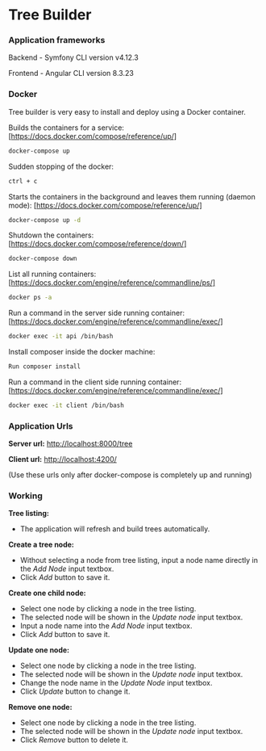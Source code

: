 # Tree Builder

### Application frameworks

Backend - Symfony CLI version v4.12.3

Frontend - Angular CLI version 8.3.23


### Docker
Tree builder is very easy to install and deploy using a Docker container.

Builds the containers for a service: [https://docs.docker.com/compose/reference/up/]

```sh
docker-compose up
```

Sudden stopping of the docker:

```sh
ctrl + c
```

Starts the containers in the background and leaves them running (daemon mode): [https://docs.docker.com/compose/reference/up/]

```sh
docker-compose up -d
```

Shutdown the containers: [https://docs.docker.com/compose/reference/down/]

```sh
docker-compose down
```

List all running containers: [https://docs.docker.com/engine/reference/commandline/ps/]

```sh
docker ps -a
```

Run a command in the server side running container: [https://docs.docker.com/engine/reference/commandline/exec/]

```sh
docker exec -it api /bin/bash
```

Install composer inside the docker machine:

```sh
Run composer install
```

Run a command in the client side running container: [https://docs.docker.com/engine/reference/commandline/exec/]

```sh
docker exec -it client /bin/bash
```


### Application Urls

**Server url:** [http://localhost:8000/tree](http://localhost:8000/tree)

**Client url:** [http://localhost:4200/](http://localhost:4200/)

(Use these urls only after docker-compose is completely up and running)


### Working

**Tree listing:**
* The application will refresh and build trees automatically.

**Create a tree node:**
* Without selecting a node from tree listing, input a node name directly in the *Add Node* input textbox.
* Click *Add* button to save it.

**Create one child node:**
* Select one node by clicking a node in the tree listing. 
* The selected node will be shown in the *Update node* input textbox.
* Input a node name into the *Add Node* input textbox.
* Click *Add* button to save it. 

**Update one node:**
* Select one node by clicking a node in the tree listing. 
* The selected node will be shown in the *Update node* input textbox.
* Change the node name in the *Update Node* input textbox.
* Click *Update* button to change it.

**Remove one node:**
* Select one node by clicking a node in the tree listing. 
* The selected node will be shown in the *Update node* input textbox.
* Click *Remove* button to delete it.